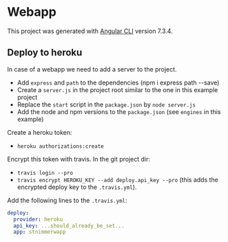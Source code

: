 # Webapp

This project was generated with [Angular CLI](https://github.com/angular/angular-cli) version 7.3.4.

## Deploy to heroku

In case of a webapp we need to add a server to the project.
- Add `express` and `path` to the dependencies (npm i express path --save)
- Create a `server.js` in the project root similar to the one in this example project
- Replace the `start` script in the `package.json` by `node server.js`
- Add the node and npm versions to the `package.json` (see `engines` in this example)

Create a heroku token:
- `heroku authorizations:create`

Encrypt this token with travis. In the git project dir:
- `travis login --pro`
- `travis encrypt HEROKU_KEY --add deploy.api_key --pro` (this adds the encrypted deploy key to the `.travis.yml`).

Add the following lines to the `.travis.yml`:
```yaml
deploy:
  provider: heroku
  api_key: ...should_already_be_set...
  app: stnimmerwapp
```
